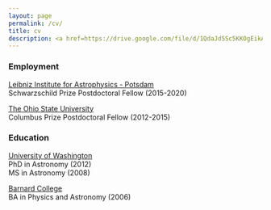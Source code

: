 ```yaml
---
layout: page
permalink: /cv/
title: cv
description: <a href=https://drive.google.com/file/d/1QdaJd5Sc5KKOgEikARXPrOZ_zqj7zAz1/view?usp=sharing">Data Science</a> (updated Jan 2021) <br> <a href="https://github.com/sjschmidt/CV/blob/master/sjs_cv_long.pdf">Academic</a> (updated Oct 2019) 
---
```


### Employment
[Leibniz Institute for Astrophysics - Potsdam](https://www.aip.de)  
Schwarzschild Prize Postdoctoral Fellow (2015-2020)  

[The Ohio State University](https://astronomy.osu.edu/)  
Columbus Prize Postdoctoral Fellow (2012-2015)  

### Education
[University of Washington](http://www.astro.washington.edu/)  
PhD in Astronomy (2012)  
MS in Astronomy (2008)  
 
[Barnard College](https://physics.barnard.edu/)  
BA in Physics and Astronomy (2006)


